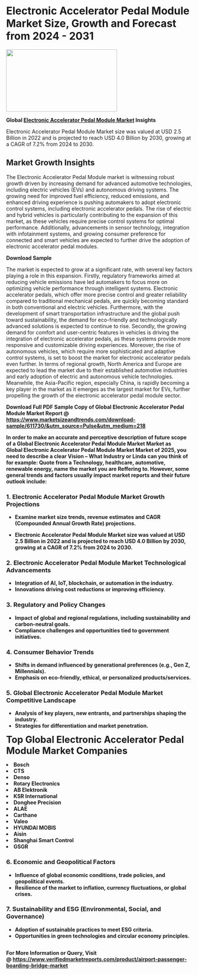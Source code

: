 <H1>Electronic Accelerator Pedal Module Market Size, Growth and Forecast from 2024 - 2031</H1><img class="aligncenter size-medium wp-image-584254" src="https://thirdeyenews.in/wp-content/uploads/2024/09/Global-Market-Research-300x168.jpeg" alt="" width="300" height="168" /><p><strong>Global&nbsp;<a href="https://www.marketsizeandtrends.com/download-sample/611730/&amp;utm_source=Pulse&amp;utm_medium=218">Electronic Accelerator Pedal Module Market</a> Insights</strong></p><p>Electronic Accelerator Pedal Module Market size was valued at USD 2.5 Billion in 2022 and is projected to reach USD 4.0 Billion by 2030, growing at a CAGR of 7.2% from 2024 to 2030.</p><p><h2>Market Growth Insights</h2> <p>The Electronic Accelerator Pedal Module market is witnessing robust growth driven by increasing demand for advanced automotive technologies, including electric vehicles (EVs) and autonomous driving systems. The growing need for improved fuel efficiency, reduced emissions, and enhanced driving experience is pushing automakers to adopt electronic control systems, including electronic accelerator pedals. The rise of electric and hybrid vehicles is particularly contributing to the expansion of this market, as these vehicles require precise control systems for optimal performance. Additionally, advancements in sensor technology, integration with infotainment systems, and growing consumer preference for connected and smart vehicles are expected to further drive the adoption of electronic accelerator pedal modules.</p> <p><strong>Download Sample</strong></p> <p>The market is expected to grow at a significant rate, with several key factors playing a role in this expansion. Firstly, regulatory frameworks aimed at reducing vehicle emissions have led automakers to focus more on optimizing vehicle performance through intelligent systems. Electronic accelerator pedals, which offer more precise control and greater reliability compared to traditional mechanical pedals, are quickly becoming standard in both conventional and electric vehicles. Furthermore, with the development of smart transportation infrastructure and the global push toward sustainability, the demand for eco-friendly and technologically advanced solutions is expected to continue to rise. Secondly, the growing demand for comfort and user-centric features in vehicles is driving the integration of electronic accelerator pedals, as these systems provide more responsive and customizable driving experiences. Moreover, the rise of autonomous vehicles, which require more sophisticated and adaptive control systems, is set to boost the market for electronic accelerator pedals even further. In terms of regional growth, North America and Europe are expected to lead the market due to their established automotive industries and early adoption of electric and autonomous vehicle technologies. Meanwhile, the Asia-Pacific region, especially China, is rapidly becoming a key player in the market as it emerges as the largest market for EVs, further propelling the growth of the electronic accelerator pedal module sector.</p> <p><strong></p><p><span class=""><strong>Download Full PDF Sample Copy of Global Electronic Accelerator Pedal Module Market Report</strong> @ <a href="https://www.marketsizeandtrends.com/download-sample/611730/&amp;utm_source=Pulse&amp;utm_medium=218" target="_blank">https://www.marketsizeandtrends.com/download-sample/611730/&amp;utm_source=Pulse&amp;utm_medium=218</a></span></p><p>In order to make an accurate and perceptive description of future scope of a Global&nbsp;Electronic Accelerator Pedal Module Market Market as Global&nbsp;Electronic Accelerator Pedal Module Market Market of 2025, you need to describe a clear Vision &ndash; What Industry or Linda can you think of for example: Quote from a Technology, healthcare, automotive, renewable energy, name the market you are Reffering to. However, some general trends and factors usually impact market reports and their future outlook include:</p><h3>1.&nbsp;<strong>Electronic Accelerator Pedal Module Market Growth Projections</strong></h3><ul><li>Examine market size trends, revenue estimates and CAGR (Compounded Annual Growth Rate) projections.</li><li><p>Electronic Accelerator Pedal Module Market size was valued at USD 2.5 Billion in 2022 and is projected to reach USD 4.0 Billion by 2030, growing at a CAGR of 7.2% from 2024 to 2030.</p></li></ul><h3>2.&nbsp;<strong>Electronic Accelerator Pedal Module Market Technological Advancements</strong></h3><ul><li>Integration of AI, IoT, blockchain, or automation in the industry.</li><li>Innovations driving cost reductions or improving efficiency.</li></ul><h3>3.&nbsp;<strong>Regulatory and Policy Changes</strong></h3><ul><li>Impact of global and regional regulations, including sustainability and carbon-neutral goals.</li><li>Compliance challenges and opportunities tied to government initiatives.</li></ul><h3>4.&nbsp;<strong>Consumer Behavior Trends</strong></h3><ul><li>Shifts in demand influenced by generational preferences (e.g., Gen Z, Millennials).</li><li>Emphasis on eco-friendly, ethical, or personalized products/services.</li></ul><h3>5.&nbsp;<strong>Global Electronic Accelerator Pedal Module Market Competitive Landscape</strong></h3><ul><li>Analysis of key players, new entrants, and partnerships shaping the industry.</li><li>Strategies for differentiation and market penetration.</li></ul><p data-pm-slice="1 1 []"><span style="color: inherit; font-family: inherit; font-size: 25px;">Top Global Electronic Accelerator Pedal Module Market Companies</span></p><div class="" data-test-id=""><p><li>Bosch</li><li> CTS</li><li> Denso</li><li> Rotary Electronics</li><li> AB Elektronik</li><li> KSR International</li><li> Donghee Precision</li><li> ALAE</li><li> Carthane</li><li> Valeo</li><li> HYUNDAI MOBIS</li><li> Aisin</li><li> Shanghai Smart Control</li><li> GSGR</li></p></div><h3>6.&nbsp;<strong>Economic and Geopolitical Factors</strong></h3><ul><li>Influence of global economic conditions, trade policies, and geopolitical events.</li><li>Resilience of the market to inflation, currency fluctuations, or global crises.</li></ul><h3>7.&nbsp;<strong>Sustainability and ESG (Environmental, Social, and Governance)</strong></h3><ul><li>Adoption of sustainable practices to meet ESG criteria.</li><li>Opportunities in green technologies and circular economy principles.</li></ul><h2><strong style="font-size: 14px;">For More Information or Query, Visit @&nbsp;</strong><a style="background-color: #ffffff; font-size: 14px;" href="https://www.marketsizeandtrends.com/report/electronic-accelerator-pedal-module-market/" target="_blank">https://www.verifiedmarketreports.com/product/airport-passenger-boarding-bridge-market</a></h2>
